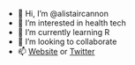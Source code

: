 - 👋 Hi, I’m @alistaircannon
- 👀 I’m interested in health tech 
- 🌱 I’m currently learning R 
- 💞️ I’m looking to collaborate  
- 📫 [Website](alistaircannon.co.uk) or [Twitter](twitter.com/alistaircannon) 

<!---
alistaircannon/alistaircannon is a ✨ special ✨ repository because its `README.md` (this file) appears on your GitHub profile.
You can click the Preview link to take a look at your changes.
--->
